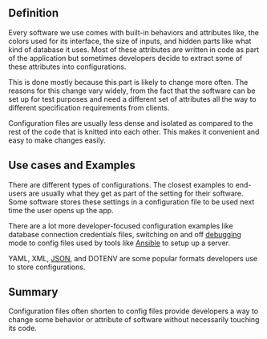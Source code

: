 ## Definition

Every software we use comes with built-in behaviors and attributes like, the colors used for its interface, the size of inputs, and hidden parts like what kind of database it uses. Most of these attributes are written in code as part of the application but sometimes developers decide to extract some of these attributes into configurations. 

This is done mostly because this part is likely to change more often. The reasons for this change vary widely, from the fact that the software can be set up for test purposes and need a different set of attributes all the way to different specification requirements from clients.

Configuration files are usually less dense and isolated as compared to the rest of the code that is knitted into each other. This makes it convenient and easy to make changes easily.

## Use cases and Examples

There are different types of configurations. The closest examples to end-users are usually what they get as part of the setting for their software.
Some software stores these settings in a configuration file to be used next time the user opens up the app.

There are a lot more developer-focused configuration examples like database connection credentials files, switching on and off [debugging](debugging.md) mode to config files used by tools like [Ansible](https://www.ansible.com/) to setup up a server.

YAML, XML, [JSON](json.md), and DOTENV are some popular formats developers use to store configurations.

## Summary
Configuration files often shorten to config files provide developers a way to change some behavior or attribute of software without necessarily touching its code.
